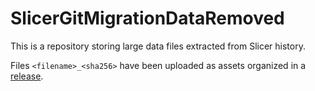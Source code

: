 SlicerGitMigrationDataRemoved
=============================

This is a repository storing large data files extracted from Slicer history.

Files `<filename>_<sha256>` have been uploaded as assets organized in a [release](https://github.com/Slicer/SlicerGitMigrationDataRemoved/releases/tag/files).
